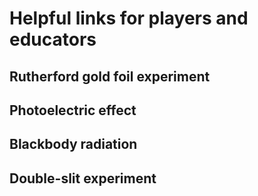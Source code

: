 # Helpful links for players and educators

## Rutherford gold foil experiment



## Photoelectric effect



## Blackbody radiation




## Double-slit experiment


